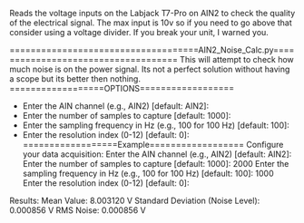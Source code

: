 Reads the voltage inputs on the Labjack T7-Pro on AIN2 to check the quality of the electrical signal. The max input is 10v so if you need to go above that consider using a voltage divider. If you break your unit, I warned you. 


====================================AIN2_Noise_Calc.py====================================
This will attempt to check how much noise is on the power signal. Its not a perfect solution without having a scope but its better then nothing. 
==================OPTIONS==================
* Enter the AIN channel (e.g., AIN2) [default: AIN2]:
* Enter the number of samples to capture [default: 1000]:
* Enter the sampling frequency in Hz (e.g., 100 for 100 Hz) [default: 100]:
* Enter the resolution index (0-12) [default: 0]:
==================Example==================
Configure your data acquisition:
Enter the AIN channel (e.g., AIN2) [default: AIN2]: 
Enter the number of samples to capture [default: 1000]: 2000
Enter the sampling frequency in Hz (e.g., 100 for 100 Hz) [default: 100]: 1000
Enter the resolution index (0-12) [default: 0]: 

Results:
Mean Value: 8.003120 V
Standard Deviation (Noise Level): 0.000856 V
RMS Noise: 0.000856 V
